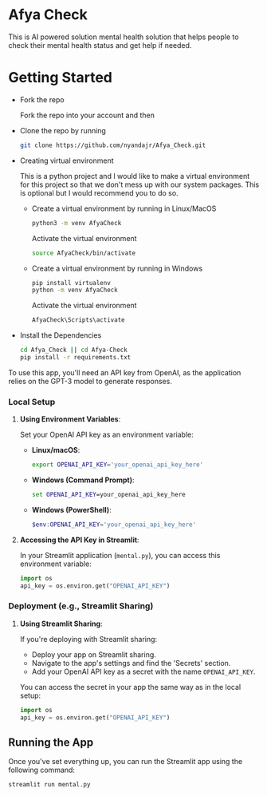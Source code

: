 # Afya Check

This is AI powered solution mental health solution that helps people to check their mental health status and get help if needed.


# Getting Started

- Fork the repo

    Fork the repo into your account and then 

- Clone the repo by running

    ```bash
    git clone https://github.com/nyandajr/Afya_Check.git
    ```

- Creating virtual environment

    This is a python project and I would like to make a virtual environment for this project so that we don't mess up with our system packages. This is optional but I would recommend you to do so.

    - Create a virtual environment by running in Linux/MacOS

        ```bash
        python3 -m venv AfyaCheck
        ```

        Activate the virtual environment

        ```bash
        source AfyaCheck/bin/activate
        ```

    - Create a virtual environment by running in Windows

        ```bash
        pip install virtualenv
        python -m venv AfyaCheck
        ```
        Activate the virtual environment

        ```bash
        AfyaCheck\Scripts\activate
        ```

- Install the Dependencies

    ```bash
    cd Afya_Check || cd Afya-Check
    pip install -r requirements.txt
    ```



To use this app, you'll need an API key from OpenAI, as the application relies on the GPT-3 model to generate responses.

### Local Setup

1. **Using Environment Variables**:

    Set your OpenAI API key as an environment variable:

    - **Linux/macOS**:
      ```bash
      export OPENAI_API_KEY='your_openai_api_key_here'
      ```

    - **Windows (Command Prompt)**:
      ```cmd
      set OPENAI_API_KEY=your_openai_api_key_here
      ```

    - **Windows (PowerShell)**:
      ```powershell
      $env:OPENAI_API_KEY='your_openai_api_key_here'
      ```

2. **Accessing the API Key in Streamlit**:

    In your Streamlit application (`mental.py`), you can access this environment variable:
    ```python
    import os
    api_key = os.environ.get("OPENAI_API_KEY")
    ```

### Deployment (e.g., Streamlit Sharing)

1. **Using Streamlit Sharing**:

    If you're deploying with Streamlit sharing:

    - Deploy your app on Streamlit sharing.
    - Navigate to the app's settings and find the 'Secrets' section.
    - Add your OpenAI API key as a secret with the name `OPENAI_API_KEY`.

    You can access the secret in your app the same way as in the local setup:

    ```python
    import os
    api_key = os.environ.get("OPENAI_API_KEY")
    ```

## Running the App

Once you've set everything up, you can run the Streamlit app using the following command:

```bash
streamlit run mental.py

